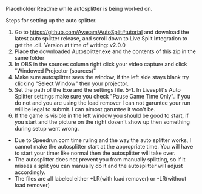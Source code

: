 Placeholder Readme while autosplitter is being worked on.



Steps for setting up the auto splitter.

1. Go to https://github.com/Avasam/AutoSplit#tutorial and download the latest auto splitter release, and scroll down to Live Split Integration to get the .dll. Version at time of writing: v2.0.0
2. Place the downloaded Autosplitter.exe and the contents of this zip in the same folder
3. In OBS in the sources column right click your video capture and click "Windowed Projector (sources)"
4. Make sure autosplitter sees the window, if the left side stays blank try clicking "Select Window" then your projector.
5. Set the path of the Exe and the settings file.
	5-1. In Livesplit's Auto Splitter settings make sure you check "Pause Game Time Only". If you do not and you are using the load remover I can not garuntee your run will be legal to submit. I can almost garuntee it won't be.
6. If the game is visible in the left window you should be good to start, if you start and the picture on the right dosen't show up then something during setup went wrong.

* Due to Speedrun.com time ruling and the way the auto splitter works, I cannot make the autosplitter start at the appropriate time. You will have to start your timer like normal then the autosplitter will take over.
* The autosplitter does not prevent you from manually splitting, so if it misses a split you can manually do it and the autosplitter will adjust accordingly.
* The files are all labeled either +LR(with load remover) or -LR(without load remover)
